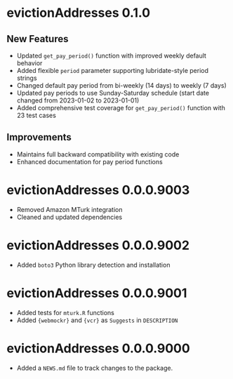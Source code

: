 <!-- NEWS.md is maintained by https://cynkra.github.io/fledge, do not edit -->

# evictionAddresses 0.1.0

## New Features
- Updated `get_pay_period()` function with improved weekly default behavior
- Added flexible `period` parameter supporting lubridate-style period strings
- Changed default pay period from bi-weekly (14 days) to weekly (7 days)  
- Updated pay periods to use Sunday-Saturday schedule (start date changed from 2023-01-02 to 2023-01-01)
- Added comprehensive test coverage for `get_pay_period()` function with 23 test cases

## Improvements
- Maintains full backward compatibility with existing code
- Enhanced documentation for pay period functions

# evictionAddresses 0.0.0.9003
- Removed Amazon MTurk integration
- Cleaned and updated dependencies

# evictionAddresses 0.0.0.9002
- Added `boto3` Python library detection and installation

# evictionAddresses 0.0.0.9001
- Added tests for `mturk.R` functions
- Added `{webmockr}` and `{vcr}` as `Suggests` in `DESCRIPTION`

# evictionAddresses 0.0.0.9000

- Added a `NEWS.md` file to track changes to the package.
